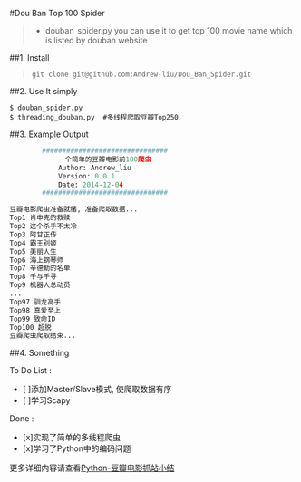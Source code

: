 #Dou Ban Top 100 Spider

>  - douban_spider.py you can use it to get top 100 movie name which is listed by douban website


##1. Install

> `git clone git@github.com:Andrew-liu/Dou_Ban_Spider.git`


##2. Use It simply


    $ douban_spider.py
    $ threading_douban.py  #多线程爬取豆瓣Top250


##3. Example Output


```python
        ###############################
            一个简单的豆瓣电影前100爬虫
            Author: Andrew_liu
            Version: 0.0.1
            Date: 2014-12-04
        ###############################

豆瓣电影爬虫准备就绪, 准备爬取数据...
Top1 肖申克的救赎
Top2 这个杀手不太冷
Top3 阿甘正传
Top4 霸王别姬
Top5 美丽人生
Top6 海上钢琴师
Top7 辛德勒的名单
Top8 千与千寻
Top9 机器人总动员
...
Top97 驯龙高手
Top98 真爱至上
Top99 致命ID
Top100 超脱
豆瓣爬虫爬取结束...
```


##4. Something

To Do List :

- [ ]添加Master/Slave模式, 使爬取数据有序
- [ ]学习Scapy

Done :

- [x]实现了简单的多线程爬虫
- [x]学习了Python中的编码问题

更多详细内容请查看[Python-豆瓣电影抓站小结](https://github.com/Andrew-liu/Dou_Ban_Spider)
